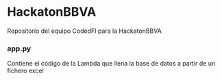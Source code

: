 # HackatonBBVA
Repositorio del equipo CodedFI para la HackatonBBVA

### app.py
Contiene el código de la Lambda que llena la base de datos a partir de un fichero excel


